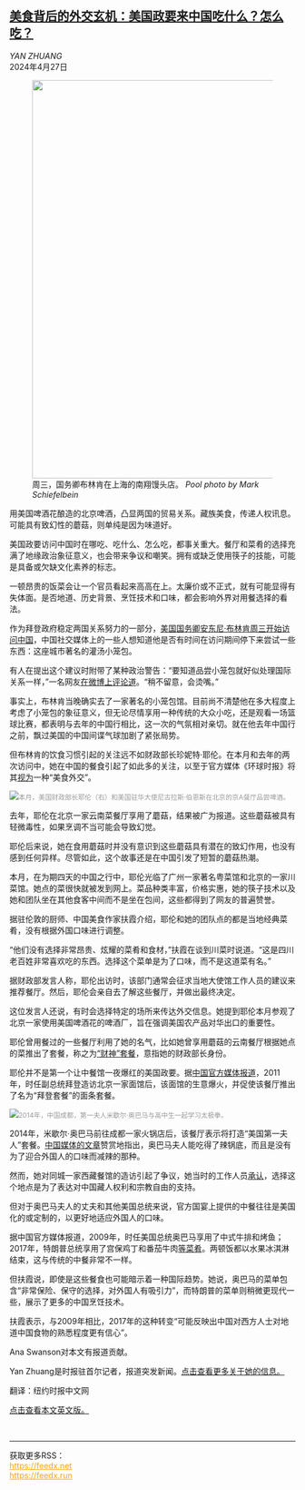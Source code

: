 <!--1714959423000-->
[美食背后的外交玄机：美国政要来中国吃什么？怎么吃？](https://cn.nytimes.com/world/20240427/us-china-visits-blinken-food/)
------

<address>YAN ZHUANG</address><time pudate="2024-04-27 11:48:30" datetime="2024-04-27 11:48:30">2024年4月27日</time><figure><img src="https://images.weserv.nl/?url=static01.nyt.com/images/2024/04/25/multimedia/00xp-chinafood-qvzh/00xp-chinafood-qvzh-master1050.jpg" width="1050" height="700"><figcaption>周三，国务卿布林肯在上海的南翔馒头店。 <cite>Pool photo by Mark Schiefelbein</cite></figcaption></figure><section><p>用美国啤酒花酿造的北京啤酒，凸显两国的贸易关系。藏族美食，传递人权讯息。可能具有致幻性的蘑菇，则单纯是因为味道好。</p><p>美国政要访问中国时在哪吃、吃什么、怎么吃，都事关重大。餐厅和菜肴的选择充满了地缘政治象征意义，也会带来争议和嘲笑。拥有或缺乏使用筷子的技能，可能是具备或欠缺文化素养的标志。</p><p>一顿昂贵的饭菜会让一个官员看起来高高在上。太廉价或不正式，就有可能显得有失体面。是否地道、历史背景、烹饪技术和口味，都会影响外界对用餐选择的看法。</p><p>作为拜登政府稳定两国关系努力的一部分，<a href="https://cn.nytimes.com/world/20240426/blinken-china-trade/">美国国务卿安东尼·布林肯周三开始访问中国</a>，中国社交媒体上的一些人想知道他是否有时间在访问期间停下来尝试一些东西：这座城市著名的灌汤小笼包。</p><p>有人在提出这个建议时附带了某种政治警告：“要知道品尝小笼包就好似处理国际关系一样，”一名网友<a rel="noopener noreferrer" target="_blank" href="https://weibo.com/1245559881/Obb4t24YQ?refer_flag=1001030103_">在微博上评论道</a>。“稍不留意，会烫嘴。”</p><p>事实上，布林肯当晚确实去了一家著名的小笼包馆。目前尚不清楚他在多大程度上考虑了小笼包的象征意义，但无论尽情享用一种传统的大众小吃，还是观看一场篮球比赛，都表明与去年的中国行相比，这一次的气氛相对亲切。就在他去年中国行之前，飘过美国的中国间谍气球加剧了紧张局势。</p><p>但布林肯的饮食习惯引起的关注远不如财政部长珍妮特·耶伦。在本月和去年的两次访问中，她在中国的餐食引起了如此多的关注，以至于官方媒体《环球时报》将其<a rel="noopener noreferrer" target="_blank" href="https://www.globaltimes.cn/page/202404/1310208.shtml">视为</a>一种“美食外交”。</p><p><img src="https://images.weserv.nl/?url=static01.nyt.com/images/2024/04/25/multimedia/00xp-chinafood-02-zgjq/00xp-chinafood-02-zgjq-master1050.jpg"><small style="color: #999;">本月，美国财政部长耶伦（右）和美国驻华大使尼古拉斯·伯恩斯在北京的京A餐厅品尝啤酒。</small></p><p>去年，耶伦在北京一家云南菜餐厅享用了蘑菇，结果被广为报道。这些蘑菇被具有轻微毒性，如果烹调不当可能会导致幻觉。</p><p>耶伦后来说，她在食用蘑菇时并没有意识到这些蘑菇具有潜在的致幻作用，也没有感到任何异样。尽管如此，这个故事还是在中国引发了短暂的蘑菇热潮。</p><p>本月，在为期四天的中国之行中，耶伦光临了广州一家著名粤菜馆和北京的一家川菜馆。她点的菜很快就被发到网上。菜品种类丰富，价格实惠，她的筷子技术以及她和团队坐在其他食客中间而不是坐在包间，这些都得到了网友的普遍赞誉。</p><p>据驻伦敦的厨师、中国美食作家扶霞介绍，耶伦和她的团队点的都是当地经典菜肴，没有根据外国口味进行调整。</p><p>“他们没有选择非常昂贵、炫耀的菜肴和食材，”扶霞在谈到川菜时说道。“这是四川老百姓非常喜欢吃的东西。选择这个菜单是为了口味，而不是这道菜有名。”</p><p>据财政部发言人称，耶伦出访时，该部门通常会征求当地大使馆工作人员的建议来推荐餐厅。然后，耶伦会亲自去了解这些餐厅，并做出最终决定。</p><p>这位发言人还说，有时会选择特定的场所来传达外交信息。她提到耶伦本月参观了北京一家使用美国啤酒花的啤酒厂，旨在强调美国农产品对华出口的重要性。</p><p>耶伦曾用餐过的一些餐厅利用了她的名气，比如她曾享用蘑菇的云南餐厅根据她点的菜推出了套餐，称之为<a rel="noopener noreferrer" target="_blank" href="https://weibo.com/1841574517/N8SzIcBmv?refer_flag=1001030103_">“财神”套餐</a>，意指她的财政部长身份。</p><p>耶伦并不是第一个让中餐馆一夜爆红的美国政要。据<a rel="noopener noreferrer" target="_blank" href="https://www.chinadaily.com.cn/bizchina/2011-08/23/content_13173761.htm">中国官方媒体报道</a>，2011年，时任副总统拜登造访北京一家面馆后，该面馆的生意爆火，并促使该餐厅推出了名为“拜登套餐”的面条套餐。</p><p><img src="https://images.weserv.nl/?url=static01.nyt.com/images/2024/04/25/multimedia/00xp-chinafood/00xp-chinafood-master1050.jpg"><small style="color: #999;">2014年，中国成都，第一夫人米歇尔·奥巴马与高中生一起学习太极拳。</small></p><p>2014年，米歇尔·奥巴马前往成都一家火锅店后，该餐厅表示将打造“美国第一夫人”套餐。<a rel="noopener noreferrer" target="_blank" href="https://www.chinanews.com.cn/gn/2014/03-28/6002938.shtml">中国媒体的文章</a>赞赏地指出，奥巴马夫人能吃得了辣锅底，而且是没有为了迎合外国人的口味而减辣的那种。</p><p>然而，她对同城一家西藏餐馆的造访引起了争议，她当时的工作人员<a href="https://www.nytimes.com/2014/03/26/world/asia/michelle-obama-mixes-some-politics-into-china-trip.html">承认</a>，选择这个地点是为了表达对中国藏人权利和宗教自由的支持。</p><p>但对于奥巴马夫人的丈夫和其他美国总统来说，官方国宴上提供的中餐往往是美国化的或定制的，以更好地适应外国人的口味。</p><p>据中国官方媒体报道，2009年，时任美国总统奥巴马享用了中式牛排和烤鱼；2017年，特朗普总统享用了宫保鸡丁和番茄牛肉<a rel="noopener noreferrer" target="_blank" href="https://news.cgtn.com/news/35596a4d35597a6333566d54/share_p.html">等菜肴</a>。两顿饭都以水果冰淇淋结束，这与传统的中餐非常不一样。</p><p>但扶霞说，即使是这些餐食也可能暗示着一种国际趋势。她说，奥巴马的菜单包含“非常保险、保守的选择，对外国人有吸引力”，而特朗普的菜单则稍微更现代一些，展示了更多的中国烹饪技术。</p><p>扶霞表示，与2009年相比，2017年的这种转变“可能反映出中国对西方人士对地道中国食物的熟悉程度更有信心”。</p></section><footer><p>Ana Swanson对本文有报道贡献。</p><p>Yan Zhuang是时报驻首尔记者，报道突发新闻。<a rel="nofollow" target="_blank" href="https://www.nytimes.com/by/yan-zhuang">点击查看更多关于她的信息。</a></p><p>翻译：纽约时报中文网</p><p><a rel="nofollow" target="_blank" href="https://www.nytimes.com/2024/04/26/world/asia/us-china-visits-blinken-food.html">点击查看本文英文版。</a></p></footer><br><hr><div>获取更多RSS：<br><a href="https://feedx.net" style="color:orange" target="_blank">https://feedx.net</a> <br><a href="https://feedx.run" style="color:orange" target="_blank">https://feedx.run</a><br></div>
